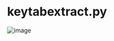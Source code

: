 # keytabextract.py

![image](https://github.com/user-attachments/assets/d422e88d-45fa-4129-bf6d-b68d211fc5bf)
